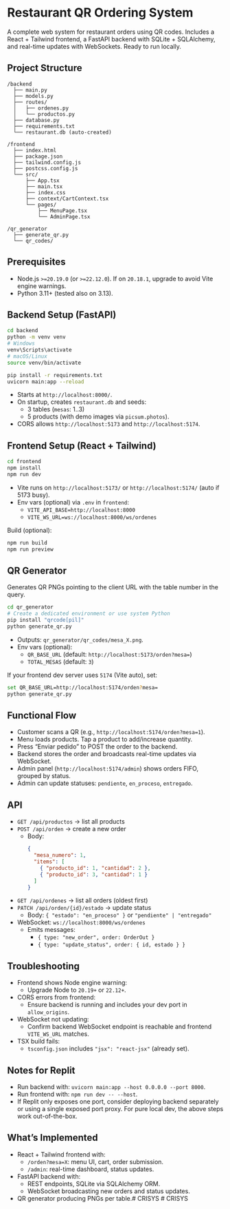 # Restaurant QR Ordering System

A complete web system for restaurant orders using QR codes. Includes a React + Tailwind frontend, a FastAPI backend with SQLite + SQLAlchemy, and real-time updates with WebSockets. Ready to run locally.

## Project Structure

```
/backend
  ├── main.py
  ├── models.py
  ├── routes/
  │   ├── ordenes.py
  │   └── productos.py
  ├── database.py
  ├── requirements.txt
  └── restaurant.db (auto-created)

/frontend
  ├── index.html
  ├── package.json
  ├── tailwind.config.js
  ├── postcss.config.js
  └── src/
      ├── App.tsx
      ├── main.tsx
      ├── index.css
      ├── context/CartContext.tsx
      └── pages/
          ├── MenuPage.tsx
          └── AdminPage.tsx

/qr_generator
  ├── generate_qr.py
  └── qr_codes/
```

## Prerequisites

- Node.js `>=20.19.0` (or `>=22.12.0`). If on `20.18.1`, upgrade to avoid Vite engine warnings.
- Python 3.11+ (tested also on 3.13).

## Backend Setup (FastAPI)

```bash
cd backend
python -m venv venv
# Windows
venv\Scripts\activate
# macOS/Linux
source venv/bin/activate

pip install -r requirements.txt
uvicorn main:app --reload
```

- Starts at `http://localhost:8000/`.
- On startup, creates `restaurant.db` and seeds:
  - 3 tables (`mesas`: 1..3)
  - 5 products (with demo images via `picsum.photos`).
- CORS allows `http://localhost:5173` and `http://localhost:5174`.

## Frontend Setup (React + Tailwind)

```bash
cd frontend
npm install
npm run dev
```

- Vite runs on `http://localhost:5173/` or `http://localhost:5174/` (auto if 5173 busy).
- Env vars (optional) via `.env` in `frontend`:
  - `VITE_API_BASE=http://localhost:8000`
  - `VITE_WS_URL=ws://localhost:8000/ws/ordenes`

Build (optional):
```bash
npm run build
npm run preview
```

## QR Generator

Generates QR PNGs pointing to the client URL with the table number in the query.

```bash
cd qr_generator
# Create a dedicated environment or use system Python
pip install "qrcode[pil]"
python generate_qr.py
```

- Outputs: `qr_generator/qr_codes/mesa_X.png`.
- Env vars (optional):
  - `QR_BASE_URL` (default: `http://localhost:5173/orden?mesa=`)
  - `TOTAL_MESAS` (default: `3`)

If your frontend dev server uses `5174` (Vite auto), set:
```bash
set QR_BASE_URL=http://localhost:5174/orden?mesa=
python generate_qr.py
```

## Functional Flow

- Customer scans a QR (e.g., `http://localhost:5174/orden?mesa=1`).
- Menu loads products. Tap a product to add/increase quantity.
- Press “Enviar pedido” to POST the order to the backend.
- Backend stores the order and broadcasts real-time updates via WebSocket.
- Admin panel (`http://localhost:5174/admin`) shows orders FIFO, grouped by status.
- Admin can update statuses: `pendiente`, `en_proceso`, `entregado`.

## API

- `GET /api/productos` → list all products
- `POST /api/orden` → create a new order
  - Body:
    ```json
    {
      "mesa_numero": 1,
      "items": [
        { "producto_id": 1, "cantidad": 2 },
        { "producto_id": 3, "cantidad": 1 }
      ]
    }
    ```
- `GET /api/ordenes` → list all orders (oldest first)
- `PATCH /api/orden/{id}/estado` → update status
  - Body: `{ "estado": "en_proceso" }` or `"pendiente" | "entregado"`
- WebSocket: `ws://localhost:8000/ws/ordenes`
  - Emits messages:
    - `{ type: "new_order", order: OrderOut }`
    - `{ type: "update_status", order: { id, estado } }`

## Troubleshooting

- Frontend shows Node engine warning:
  - Upgrade Node to `20.19+` or `22.12+`.
- CORS errors from frontend:
  - Ensure backend is running and includes your dev port in `allow_origins`.
- WebSocket not updating:
  - Confirm backend WebSocket endpoint is reachable and frontend `VITE_WS_URL` matches.
- TSX build fails:
  - `tsconfig.json` includes `"jsx": "react-jsx"` (already set).

## Notes for Replit

- Run backend with: `uvicorn main:app --host 0.0.0.0 --port 8000`.
- Run frontend with: `npm run dev -- --host`.
- If Replit only exposes one port, consider deploying backend separately or using a single exposed port proxy. For pure local dev, the above steps work out-of-the-box.

## What’s Implemented

- React + Tailwind frontend with:
  - `/orden?mesa=X`: menu UI, cart, order submission.
  - `/admin`: real-time dashboard, status updates.
- FastAPI backend with:
  - REST endpoints, SQLite via SQLAlchemy ORM.
  - WebSocket broadcasting new orders and status updates.
- QR generator producing PNGs per table.#   C R I S Y S  
 #   C R I S Y S  
 